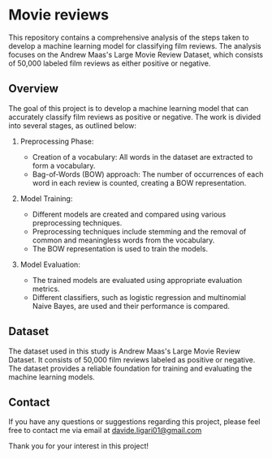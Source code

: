 # Movie reviews

This repository contains a comprehensive analysis of the steps taken to develop a machine learning model for classifying film reviews. The analysis focuses on the Andrew Maas's Large Movie Review Dataset, which consists of 50,000 labeled film reviews as either positive or negative.

## Overview

The goal of this project is to develop a machine learning model that can accurately classify film reviews as positive or negative. The work is divided into several stages, as outlined below:

1. Preprocessing Phase:
   - Creation of a vocabulary: All words in the dataset are extracted to form a vocabulary.
   - Bag-of-Words (BOW) approach: The number of occurrences of each word in each review is counted, creating a BOW representation.

2. Model Training:
   - Different models are created and compared using various preprocessing techniques.
   - Preprocessing techniques include stemming and the removal of common and meaningless words from the vocabulary.
   - The BOW representation is used to train the models.

3. Model Evaluation:
   - The trained models are evaluated using appropriate evaluation metrics.
   - Different classifiers, such as logistic regression and multinomial Naive Bayes, are used and their performance is compared.

## Dataset

The dataset used in this study is Andrew Maas's Large Movie Review Dataset. It consists of 50,000 film reviews labeled as positive or negative. The dataset provides a reliable foundation for training and evaluating the machine learning models.

## Contact

If you have any questions or suggestions regarding this project, please feel free to contact me via email at davide.ligari01@gmail.com

Thank you for your interest in this project!
